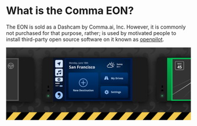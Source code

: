 # What is the Comma EON?

The EON is sold as a Dashcam by Comma.ai, Inc.  However, it is commonly not purchased for that purpose, rather; is used by motivated people to install third-party open source software on it known as [openpilot](../../software/openpilot/).

![](../../.gitbook/assets/eon-graphic-dashboard-sf.png)

